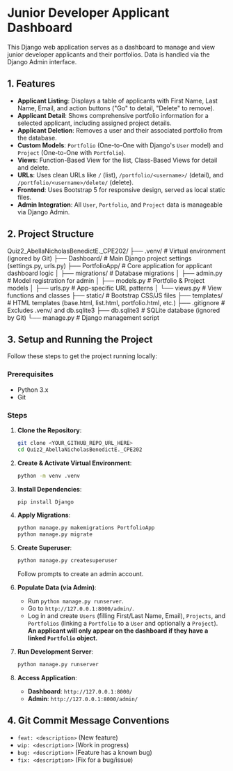 # Junior Developer Applicant Dashboard

This Django web application serves as a dashboard to manage and view junior developer applicants and their portfolios. Data is handled via the Django Admin interface.

## 1. Features

* **Applicant Listing**: Displays a table of applicants with First Name, Last Name, Email, and action buttons ("Go" to detail, "Delete" to remove).
* **Applicant Detail**: Shows comprehensive portfolio information for a selected applicant, including assigned project details.
* **Applicant Deletion**: Removes a user and their associated portfolio from the database.
* **Custom Models**: `Portfolio` (One-to-One with Django's `User` model) and `Project` (One-to-One with `Portfolio`).
* **Views**: Function-Based View for the list, Class-Based Views for detail and delete.
* **URLs**: Uses clean URLs like `/` (list), `/portfolio/<username>/` (detail), and `/portfolio/<username>/delete/` (delete).
* **Frontend**: Uses Bootstrap 5 for responsive design, served as local static files.
* **Admin Integration**: All `User`, `Portfolio`, and `Project` data is manageable via Django Admin.

## 2. Project Structure

Quiz2_AbellaNicholasBenedictE._CPE202/
├── .venv/                   # Virtual environment (ignored by Git)
├── Dashboard/               # Main Django project settings (settings.py, urls.py)
├── PortfolioApp/            # Core application for applicant dashboard logic
│   ├── migrations/          # Database migrations
│   ├── admin.py             # Model registration for admin
│   ├── models.py            # Portfolio & Project models
│   ├── urls.py              # App-specific URL patterns
│   └── views.py             # View functions and classes
├── static/                  # Bootstrap CSS/JS files
├── templates/               # HTML templates (base.html, list.html, portfolio.html, etc.)
├── .gitignore               # Excludes .venv/ and db.sqlite3
├── db.sqlite3               # SQLite database (ignored by Git)
└── manage.py                # Django management script

## 3. Setup and Running the Project

Follow these steps to get the project running locally:

### Prerequisites

* Python 3.x
* Git

### Steps

1.  **Clone the Repository**:
    ```bash
    git clone <YOUR_GITHUB_REPO_URL_HERE>
    cd Quiz2_AbellaNicholasBenedictE._CPE202
    ```

2.  **Create & Activate Virtual Environment**:
    ```bash
    python -m venv .venv
    ```

3.  **Install Dependencies**:
    ```bash
    pip install Django 
    ```

4.  **Apply Migrations**:
    ```bash
    python manage.py makemigrations PortfolioApp
    python manage.py migrate
    ```

5.  **Create Superuser**:
    ```bash
    python manage.py createsuperuser
    ```
    Follow prompts to create an admin account.

6.  **Populate Data (via Admin)**:
    * Run `python manage.py runserver`.
    * Go to `http://127.0.0.1:8000/admin/`.
    * Log in and create `Users` (filling First/Last Name, Email), `Projects`, and `Portfolios` (linking a `Portfolio` to a `User` and optionally a `Project`). **An applicant will only appear on the dashboard if they have a linked `Portfolio` object.**

7.  **Run Development Server**:
    ```bash
    python manage.py runserver
    ```

8.  **Access Application**:
    * **Dashboard**: `http://127.0.0.1:8000/`
    * **Admin**: `http://127.0.0.1:8000/admin/`

## 4. Git Commit Message Conventions

* `feat: <description>` (New feature)
* `wip: <description>` (Work in progress)
* `bug: <description>` (Feature has a known bug)
* `fix: <description>` (Fix for a bug/issue)
